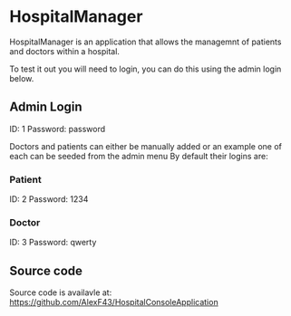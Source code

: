 # HospitalManager

HospitalManager is an application that allows the managemnt of patients and doctors within a hospital.

To test it out you will need to login, you can do this using the admin login below.
## Admin Login
ID: 1
Password: password

Doctors and patients can either be manually added or an example one of each can be seeded from the admin menu
By default their logins are:
### Patient
ID: 2
Password: 1234

### Doctor
ID: 3
Password: qwerty

## Source code
Source code is availavle at: https://github.com/AlexF43/HospitalConsoleApplication
